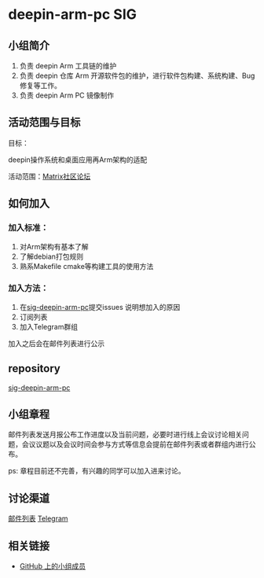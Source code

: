 # deepin-arm-pc SIG

## 小组简介

1. 负责 deepin Arm 工具链的维护
2. 负责 deepin 仓库 Arm 开源软件包的维护，进行软件包构建、系统构建、Bug 修复等工作。
3. 负责 deepin Arm PC 镜像制作

## 活动范围与目标

目标： 

deepin操作系统和桌面应用再Arm架构的适配

活动范围：[Matrix](https://matrix.to/#/#deepin-arm-pc:matrix.org)[社区论坛](https://bbs.deepin.org/)
## 如何加入

### 加入标准： 

1. 对Arm架构有基本了解
2. 了解debian打包规则
3. 熟系Makefile cmake等构建工具的使用方法

### 加入方法：

1. 在[sig-deepin-arm-pc](https://github.com/deepin-community/sig-deepin-arm-pc/issues)提交issues 说明想加入的原因
2. 订阅列表
3. 加入Telegram群组

加入之后会在邮件列表进行公示

## repository

[sig-deepin-arm-pc](https://github.com/deepin-community/sig-deepin-arm-pc)

## 小组章程

邮件列表发送月报公布工作进度以及当前问题，必要时进行线上会议讨论相关问题，会议议题以及会议时间会参与方式等信息会提前在邮件列表或者群组内进行公布。

ps: 章程目前还不完善，有兴趣的同学可以加入进来讨论。 

## 讨论渠道

[邮件列表](https://www.freelists.org/list/deepin-arm-pc)
[Telegram](https://t.me/deepin_arm_pc)

## 相关链接

- [GitHub 上的小组成员](https://github.com/deepin-community/SIG/blob/master/sig/deepin-arm-pc/MEMBERS.md)
